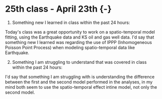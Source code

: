 # 25th class - April 23th {-}

1. Something new I learned in class within the past 24 hours: 

Today's class was a great opportunity to work on a spatio-temporal model fitting, using the Earthquake data and KS oil and gas well data. I'd say that something new I learned was regarding the use of IPPP (Inhomogeneous Poisson Point Process) when modeling spatio-temporal data like Earthquake.


2. Something I am struggling to understand that was covered in class within the past 24 hours:

I'd say that something I am struggling with is understanding the difference between the first and the second model performed in the analyses, in my mind both seem to use the spatio-temporal effect intine model, not only the second model.



